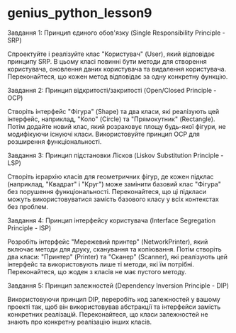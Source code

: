 # genius_python_lesson9
Завдання 1: Принцип єдиного обов'язку (Single Responsibility Principle - SRP)

Спроектуйте і реалізуйте клас "Користувач" (User), який відповідає принципу SRP. В цьому класі повинні бути методи для створення користувача, оновлення даних користувача та видалення користувача. Переконайтеся, що кожен метод відповідає за одну конкретну функцію.

Завдання 2: Принцип відкритості/закритості (Open/Closed Principle - OCP)

Створіть інтерфейс "Фігура" (Shape) та два класи, які реалізують цей інтерфейс, наприклад, "Коло" (Circle) та "Прямокутник" (Rectangle). Потім додайте новий клас, який розраховує площу будь-якої фігури, не модифікуючи існуючі класи. Використовуйте принцип OCP для розширення функціональності.

Завдання 3: Принцип підстановки Лісков (Liskov Substitution Principle - LSP)

Створіть ієрархію класів для геометричних фігур, де кожен підклас (наприклад, "Квадрат" і "Круг") може замінити базовий клас "Фігура" без порушення функціональності. Переконайтеся, що ці підкласи можуть використовуватися замість базового класу у всіх контекстах без проблем.

Завдання 4: Принцип інтерфейсу користувача (Interface Segregation Principle - ISP)

Розробіть інтерфейс "Мережевий принтер" (NetworkPrinter), який включає методи для друку, сканування та копіювання. Потім створіть два класи: "Принтер" (Printer) та "Сканер" (Scanner), які реалізують цей інтерфейс та використовують лише ті методи, які їм потрібні. Переконайтеся, що жоден з класів не має пустого методу.

Завдання 5: Принцип залежностей (Dependency Inversion Principle - DIP)

Використовуючи принцип DIP, переробіть код залежностей у вашому проекті так, щоб він використовував абстракції та інтерфейси замість конкретних реалізацій. Переконайтеся, що класи залежностей не знають про конкретну реалізацію інших класів.